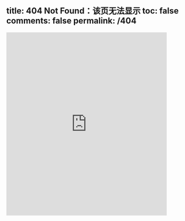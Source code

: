 title: 404 Not Found：该页无法显示
toc: false
comments: false
permalink: /404
---
<style type="text/css">
  .article-header {
    padding: 0;
    padding-top: 26px;
    border-left: none;
    text-align: center;
  }
  .article-header:hover {
    border-left: none;
  }
  .article-title {
    font-size: 2.1em;
  }
  strong a {
    color: #747474;
  }
  .article-meta {
    display: none;
  }
  .share {
    display: none;
  }
  .ds-meta {
    display: none;
  }
  .player {
    margin-left: -10px;
  }
  .sign {
    text-align: right;
    font-style: italic;
  }
    #page-visit {
    display: none;
  }
  .center {
    text-align: center;
    height: 2.5em;
    font-weight: bold;
  }
  .article-entry hr {
    margin: 0;
  }
  .pic {
    text-align: center;
    margin: 0;
  }
  .pic br {
      display: none;
    }
  #container .article-info-post.article-info {
    display: none;
    }
  #container .article .article-title {
  padding: 0;
  }
</style>
<div style="text-align:center"></div>
<iframe frameborder="no" border="0" marginwidth="0" marginheight="0" width=420 height=480 src="http://music.163.com/outchain/player?type=0&id=131189514&auto=1&height=430"></iframe>
